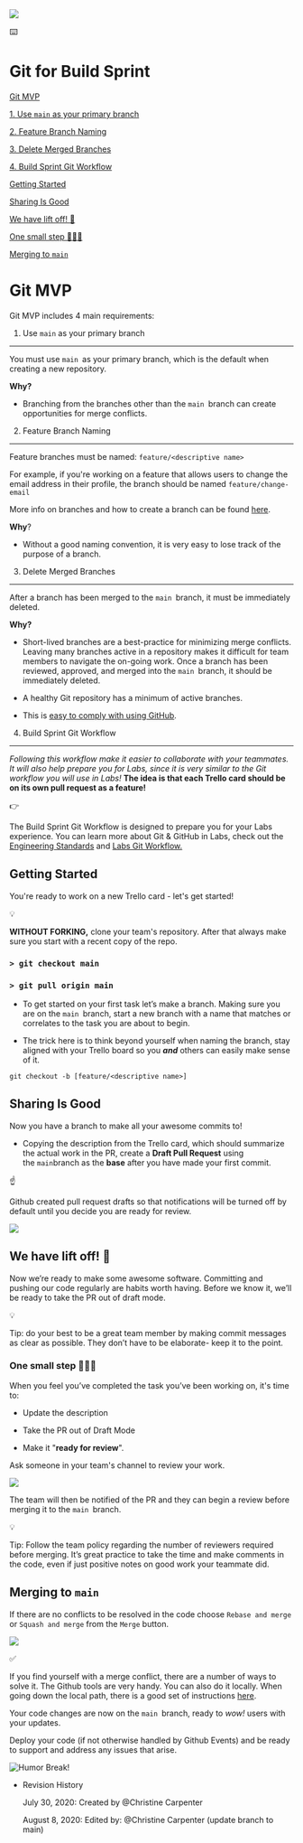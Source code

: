 <img src="https://images.unsplash.com/photo-1461749280684-dccba630e2f6?ixlib=rb-1.2.1&amp;q=85&amp;fm=jpg&amp;crop=entropy&amp;cs=srgb&amp;ixid=eyJhcHBfaWQiOjYzOTIxfQ" class="page-cover-image" />

<span class="icon">⌨️</span>

Git for Build Sprint
====================

<a href="#10be09f9-93c1-49a7-be3d-7254917b29a8" class="table_of_contents-link">Git MVP</a>

<a href="#f22a1769-4fff-4ac9-857e-c74207757a82" class="table_of_contents-link">1. Use <code>main</code> as your primary branch</a>

<a href="#787d9957-6269-4b75-89b3-8376efd31d6a" class="table_of_contents-link">2. Feature Branch Naming</a>

<a href="#7b829502-5ed2-432d-b973-27db7bae8a49" class="table_of_contents-link">3. Delete Merged Branches</a>

<a href="#c73c32b8-c2ed-4bd2-99e8-481d1b301dd5" class="table_of_contents-link">4. Build Sprint Git Workflow</a>

<a href="#5247ac31-c651-470d-8da8-42b2311a4591" class="table_of_contents-link">Getting Started</a>

<a href="#9ae94f64-f93f-4f2e-b67b-f9f2d99fca31" class="table_of_contents-link">Sharing Is Good</a>

<a href="#17050ad8-5c2f-425f-805c-e21b073801fc" class="table_of_contents-link">We have lift off! 🚀</a>

<a href="#724ccf25-7118-43e8-9947-64b8b17af36f" class="table_of_contents-link">One small step 👨🏾‍🚀</a>

<a href="#9cf8db50-ff71-4ece-99fa-49229ca4ddbf" class="table_of_contents-link">Merging to <code>main</code></a>

Git MVP
=======

Git MVP includes 4 main requirements:

1. Use `main` as your primary branch
------------------------------------

You must use `main `as your primary branch, which is the default when creating a new repository.

**Why?**

-   Branching from the branches other than the `main `branch can create opportunities for merge conflicts.

2. Feature Branch Naming
------------------------

Feature branches must be named: `feature/<descriptive name>`

For example, if you're working on a feature that allows users to change the email address in their profile, the branch should be named `feature/change-email`

More info on branches and how to create a branch can be found [here](https://git-scm.com/book/en/v2/Git-Branching-Basic-Branching-and-Merging).

**Why**?

-   Without a good naming convention, it is very easy to lose track of the purpose of a branch.

3. Delete Merged Branches
-------------------------

After a branch has been merged to the `main `branch, it must be immediately deleted.

**Why?**

-   Short-lived branches are a best-practice for minimizing merge conflicts. Leaving many branches active in a repository makes it difficult for team members to navigate the on-going work. Once a branch has been reviewed, approved, and merged into the `main `branch, it should be immediately deleted.

<!-- -->

-   A healthy Git repository has a minimum of active branches.

<!-- -->

-   This is [easy to comply with using GitHub](https://help.github.com/en/github/administering-a-repository/managing-the-automatic-deletion-of-branches).

4. Build Sprint Git Workflow
----------------------------

*Following this workflow make it easier to collaborate with your teammates. It will also help prepare you for Labs, since it is very similar to the Git workflow you will use in Labs!* **The idea is that each Trello card should be on its own pull request as a feature!**

<span class="icon">👉</span>

The Build Sprint Git Workflow is designed to prepare you for your Labs experience. You can learn more about Git & GitHub in Labs, check out the [Engineering Standards](https://labs.lambdaschool.com/) and [Labs Git Workflow.](https://docs.labs.lambdaschool.com/guides/coding/git-workflow)

Getting Started
---------------

You're ready to work on a new Trello card - let's get started!

<span class="icon">💡</span>

**WITHOUT FORKING,** clone your team's repository. After that always make sure you start with a recent copy of the repo.

### `> git checkout main`

### `> git pull origin main`

-   To get started on your first task let’s make a branch. Making sure you are on the `main `branch, start a new branch with a name that matches or correlates to the task you are about to begin.

<!-- -->

-   The trick here is to think beyond yourself when naming the branch, stay aligned with your Trello board so you ***and*** others can easily make sense of it.

<!-- -->

    git checkout -b [feature/<descriptive name>]

Sharing Is Good
---------------

Now you have a branch to make all your awesome commits to!

-   Copying the description from the Trello card, which should summarize the actual work in the PR, create a **Draft Pull Request** using the `main`branch as the **base** after you have made your first commit.

<span class="icon">☝️</span>

Github created pull request drafts so that notifications will be turned off by default until you decide you are ready for review.

![](Git%20for%20Build%20Sprint%201709b932890047dbbfdfef39267cf81b/draftPR.gif)

We have lift off! 🚀
-------------------

Now we’re ready to make some awesome software. Committing and pushing our code regularly are habits worth having. Before we know it, we’ll be ready to take the PR out of draft mode.

<span class="icon">💡</span>

Tip: do your best to be a great team member by making commit messages as clear as possible. They don’t have to be elaborate- keep it to the point.

### One small step 👨🏾‍🚀

When you feel you’ve completed the task you’ve been working on, it's time to:

-   Update the description

<!-- -->

-   Take the PR out of Draft Mode

<!-- -->

-   Make it "**ready for review**".

Ask someone in your team's channel to review your work.

![](Git%20for%20Build%20Sprint%201709b932890047dbbfdfef39267cf81b/github-ready-pr.png)

The team will then be notified of the PR and they can begin a review before merging it to the `main `branch.

<span class="icon">💡</span>

Tip: Follow the team policy regarding the number of reviewers required before merging. It’s great practice to take the time and make comments in the code, even if just positive notes on good work your teammate did.

Merging to `main`
-----------------

If there are no conflicts to be resolved in the code choose `Rebase and merge` or `Squash and merge` from the `Merge` button.

![](Git%20for%20Build%20Sprint%201709b932890047dbbfdfef39267cf81b/github-merge.png)

<span class="icon">✅</span>

If you find yourself with a merge conflict, there are a number of ways to solve it. The Github tools are very handy. You can also do it locally. When going down the local path, there is a good set of instructions [here](https://docs.github.com/en/github/collaborating-with-issues-and-pull-requests/about-pull-request-merges).

Your code changes are now on the `main `branch, ready to *wow!* users with your updates.

Deploy your code (if not otherwise handled by Github Events) and be ready to support and address any issues that arise.

![Humor Break!](Git%20for%20Build%20Sprint%201709b932890047dbbfdfef39267cf81b/git_comic.png)

-   Revision History

    July 30, 2020: Created by <span class="user">@Christine Carpenter</span>

    August 8, 2020: Edited by: <span class="user">@Christine Carpenter</span> (update branch to main)
